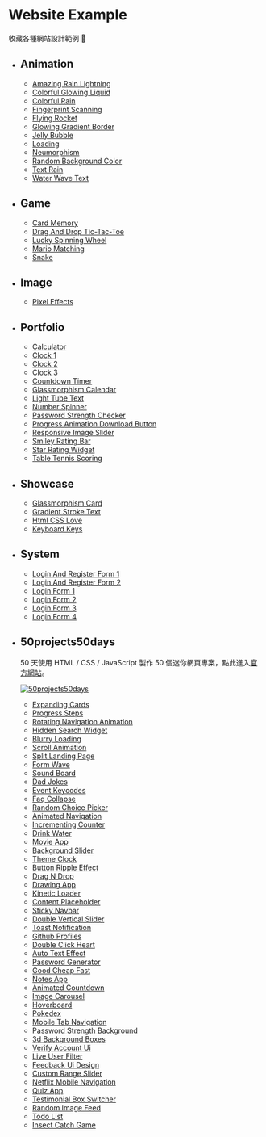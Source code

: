 # Website Example

收藏各種網站設計範例 📖

* ## Animation
    * [Amazing Rain Lightning](Animation/amazing-rain-lightning)
    * [Colorful Glowing Liquid](Animation/colorful-glowing-liquid)
    * [Colorful Rain](Animation/colorful-rain)
    * [Fingerprint Scanning](Animation/fingerprint-scanning)
    * [Flying Rocket](Animation/flying-rocket)
    * [Glowing Gradient Border](Animation/glowing-gradient-border)
    * [Jelly Bubble](Animation/jelly-bubble)
    * [Loading](Animation/loading)
    * [Neumorphism](Animation/neumorphism)
    * [Random Background Color](Animation/random-background-color)
    * [Text Rain](Animation/text-rain)
    * [Water Wave Text](Animation/water-wave-text)

* ## Game
    * [Card Memory](Game/card-memory)
    * [Drag And Drop Tic-Tac-Toe](Game/drag-and-drop-tic-tac-toe)
    * [Lucky Spinning Wheel](Game/lucky-spinning-wheel)
    * [Mario Matching](Game/mario-matching)
    * [Snake](Game/snake/)

* ## Image
    * [Pixel Effects](Image/pixel-effects)

* ## Portfolio
    * [Calculator](Portfolio/calculator)
    * [Clock 1](Portfolio/clock1)
    * [Clock 2](Portfolio/clock2)
    * [Clock 3](Portfolio/clock3)
    * [Countdown Timer](Portfolio/countdown-timer)
    * [Glassmorphism Calendar](Portfolio/glassmorphism-calendar)
    * [Light Tube Text](Portfolio/light-tube-text)
    * [Number Spinner](Portfolio/pixel-image-effects)
    * [Password Strength Checker](Portfolio/password-strength-checker)
    * [Progress Animation Download Button](Portfolio/progress-animation-download-button)
    * [Responsive Image Slider](Portfolio/responsive-image-slider)
    * [Smiley Rating Bar](Portfolio/smiley-rating-bar)
    * [Star Rating Widget](Portfolio/star-rating-widget)
    * [Table Tennis Scoring](Portfolio/table-tennis-scoring)

* ## Showcase
    * [Glassmorphism Card](Showcase/glassmorphism-card)
    * [Gradient Stroke Text](Showcase/gradient-stroke-text)
    * [Html CSS Love](Showcase/html-css-love)
    * [Keyboard Keys](Showcase/keyboard-keys)

* ## System
    * [Login And Register Form 1](System/login-and-register-form1)
    * [Login And Register Form 2](System/login-and-register-form2)
    * [Login Form 1](System/login-form1)
    * [Login Form 2](System/login-form2)
    * [Login Form 3](System/login-form3)
    * [Login Form 4](System/login-form4)

* ## 50projects50days
    50 天使用 HTML / CSS / JavaScript 製作 50 個迷你網頁專案，點此進入[官方網站](https://50projects50days.com/)。

    [![50projects50days](https://github-readme-stats.vercel.app/api/pin/?username=bradtraversy&repo=50projects50days&show_owner=true&theme=github_dark)](https://github.com/bradtraversy/50projects50days.git)

    * [Expanding Cards]()
    * [Progress Steps]()
    * [Rotating Navigation Animation]()
    * [Hidden Search Widget]()
    * [Blurry Loading]()
    * [Scroll Animation]()
    * [Split Landing Page]()
    * [Form Wave]()
    * [Sound Board]()
    * [Dad Jokes]()
    * [Event Keycodes]()
    * [Faq Collapse]()
    * [Random Choice Picker]()
    * [Animated Navigation]()
    * [Incrementing Counter]()
    * [Drink Water]()
    * [Movie App]()
    * [Background Slider]()
    * [Theme Clock]()
    * [Button Ripple Effect]()
    * [Drag N Drop]()
    * [Drawing App]()
    * [Kinetic Loader]()
    * [Content Placeholder]()
    * [Sticky Navbar]()
    * [Double Vertical Slider]()
    * [Toast Notification]()
    * [Github Profiles]()
    * [Double Click Heart]()
    * [Auto Text Effect]()
    * [Password Generator]()
    * [Good Cheap Fast]()
    * [Notes App]()
    * [Animated Countdown]()
    * [Image Carousel]()
    * [Hoverboard]()
    * [Pokedex]()
    * [Mobile Tab Navigation]()
    * [Password Strength Background]()
    * [3d Background Boxes]()
    * [Verify Account Ui]()
    * [Live User Filter]()
    * [Feedback Ui Design]()
    * [Custom Range Slider]()
    * [Netflix Mobile Navigation]()
    * [Quiz App]()
    * [Testimonial Box Switcher]()
    * [Random Image Feed]()
    * [Todo List]()
    * [Insect Catch Game]()
